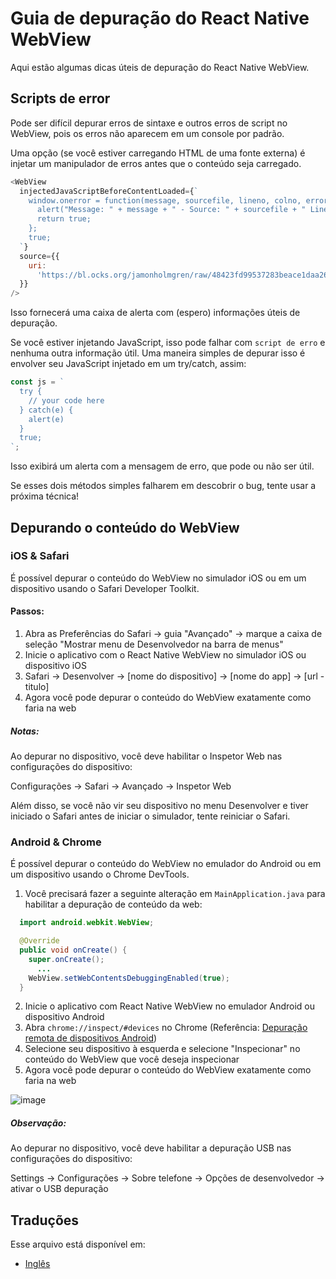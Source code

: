# Guia de depuração do React Native WebView

Aqui estão algumas dicas úteis de depuração do React Native WebView.

## Scripts de error

Pode ser difícil depurar erros de sintaxe e outros erros de script no WebView, pois os erros não aparecem em um console por padrão.

Uma opção (se você estiver carregando HTML de uma fonte externa) é injetar um manipulador de erros antes que o conteúdo seja carregado.

```js
<WebView
  injectedJavaScriptBeforeContentLoaded={`
    window.onerror = function(message, sourcefile, lineno, colno, error) {
      alert("Message: " + message + " - Source: " + sourcefile + " Line: " + lineno + ":" + colno);
      return true;
    };
    true;
  `}
  source={{
    uri:
      'https://bl.ocks.org/jamonholmgren/raw/48423fd99537283beace1daa2688e80f/',
  }}
/>
```

Isso fornecerá uma caixa de alerta com (espero) informações úteis de depuração.

Se você estiver injetando JavaScript, isso pode falhar com `script de erro` e nenhuma outra informação útil. Uma maneira simples de depurar isso é envolver seu JavaScript injetado em um try/catch, assim:

```js
const js = `
  try {
    // your code here
  } catch(e) {
    alert(e)
  }
  true;
`;
```

Isso exibirá um alerta com a mensagem de erro, que pode ou não ser útil.

Se esses dois métodos simples falharem em descobrir o bug, tente usar a próxima técnica!

## Depurando o conteúdo do WebView

### iOS & Safari

É possível depurar o conteúdo do WebView no simulador iOS ou em um dispositivo usando o Safari Developer Toolkit.

#### Passos:

1. Abra as Preferências do Safari -> guia "Avançado" -> marque a caixa de seleção "Mostrar menu de Desenvolvedor na barra de menus"
2. Inicie o aplicativo com o React Native WebView no simulador iOS ou dispositivo iOS
3. Safari -> Desenvolver -> [nome do dispositivo] -> [nome do app] -> [url - titulo]
4. Agora você pode depurar o conteúdo do WebView exatamente como faria na web

##### Notas:

Ao depurar no dispositivo, você deve habilitar o Inspetor Web nas configurações do dispositivo:

Configurações -> Safari -> Avançado -> Inspetor Web

Além disso, se você não vir seu dispositivo no menu Desenvolver e tiver iniciado o Safari antes de iniciar o simulador, tente reiniciar o Safari.

### Android & Chrome

É possível depurar o conteúdo do WebView no emulador do Android ou em um dispositivo usando o Chrome DevTools.

1. Você precisará fazer a seguinte alteração em `MainApplication.java` para habilitar a depuração de conteúdo da web:

```java
  import android.webkit.WebView;

  @Override
  public void onCreate() {
    super.onCreate();
	  ...
    WebView.setWebContentsDebuggingEnabled(true);
  }
```

2. Inicie o aplicativo com React Native WebView no emulador Android ou dispositivo Android
3. Abra `chrome://inspect/#devices` no Chrome (Referência: [Depuração remota de dispositivos Android](https://developer.chrome.com/docs/devtools/remote-debugging/))
4. Selecione seu dispositivo à esquerda e selecione "Inspecionar" no conteúdo do WebView que você deseja inspecionar
5. Agora você pode depurar o conteúdo do WebView exatamente como faria na web

![image](https://user-images.githubusercontent.com/1479215/47129785-9476e480-d24b-11e8-8cb1-fba77ee1c072.png)

##### Observação:

Ao depurar no dispositivo, você deve habilitar a depuração USB nas configurações do dispositivo:

Settings -> Configurações -> Sobre telefone -> Opções de desenvolvedor -> ativar o USB depuração

## Traduções

Esse arquivo está disponível em:

- [Inglês](Debugging.md)
